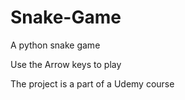 # Snake-Game

A python snake game

Use the Arrow keys to play

The project is a part of a Udemy course
